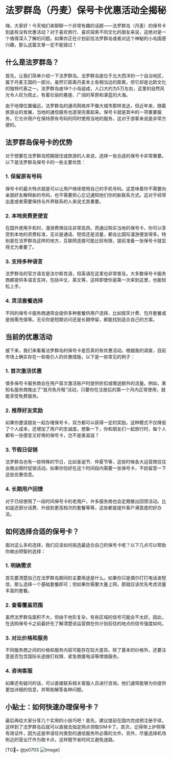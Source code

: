 # 法罗群岛（丹麦）保号卡优惠活动全揭秘

嗨，大家好！今天咱们来聊聊一个非常有趣的话题——法罗群岛（丹麦）的保号卡到底有没有优惠活动？对于喜欢旅行、喜欢探索不同文化的朋友来说，这绝对是一个值得深入了解的问题。如果你正在计划前往法罗群岛或者对这个神秘的小岛国感兴趣，那么这篇文章一定不能错过！

## 什么是法罗群岛？

首先，让我们简单介绍一下法罗群岛。法罗群岛是位于北大西洋的一个自治地区，属于丹麦王国的一部分。虽然它距离丹麦本土有相当远的距离，但它却是北欧文化的独特代表之一。法罗群岛由18个小岛组成，人口大约为5万左右，这里的自然风光令人叹为观止，有着壮丽的悬崖、广阔的草原和湛蓝的大海。

由于地理位置偏远，法罗群岛的通讯网络并不像大城市那样发达，但近年来，随着旅游业的发展，当地的通信服务也逐渐完善起来。保号卡就是其中的一项重要服务，它允许用户在保持原有号码的同时使用当地的服务，这对于游客来说是非常方便的。

## 法罗群岛保号卡的优势

对于想要在法罗群岛短期居住或旅游的人来说，选择一张合适的保号卡非常重要。以下是法罗群岛保号卡的一些主要优势：

### 1. **保留原有号码**
   保号卡的最大特点就是可以让用户继续使用自己的手机号码。这意味着你不需要向亲朋好友解释新的号码，也不需要担心忘记通知他们你的新联系方式。这对于经常出差或者需要保持与外界联系的人来说尤其重要。

### 2. **本地资费更便宜**
   在国外使用手机时，漫游费用往往非常高昂。而通过购买当地的保号卡，你可以享受到本地的资费标准，无论是通话、短信还是流量，都会比国际漫游便宜得多。特别是在法罗群岛这样的地方，互联网连接可能比较有限，提前准备一张保号卡就显得尤为重要了。

### 3. **支持多种语言**
   法罗群岛的官方语言是法尔斯克语，但英语在这里也非常普及。大多数保号卡服务商都提供多语言支持，包括中文、英文等，这样即使你是第一次来到这里，也能轻松上手。

### 4. **灵活套餐选择**
   不同的保号卡服务商通常会提供多种套餐供用户选择，比如按天计费、包月套餐或是按需充值等。无论你是短期访问还是长期停留，都能找到适合自己的方案。

## 当前的优惠活动

接下来，我们来看看法罗群岛的保号卡是否真的有优惠活动。根据我的调查，目前市场上确实存在一些吸引人的优惠措施，以下是一些常见的例子：

### 1. **首次激活优惠**
   很多保号卡服务商会在用户首次激活账户时提供折扣或赠送额外的流量。例如，某知名服务商推出了“首月免月租”活动，只要你在注册后的第一个月内正常使用，就能享受免费服务。

### 2. **推荐好友奖励**
   如果你邀请朋友一起办理保号卡，双方都可以获得一定的奖励。这种模式不仅降低了个人成本，还增加了用户的忠诚度。想象一下，你和朋友们一起旅行时，每个人都有一张便宜又好用的保号卡，岂不是美滋滋？

### 3. **节假日促销**
   法罗群岛也有一些特殊的节日，比如圣诞节、仲夏节等，这些时候各大运营商往往会推出限时促销活动。如果你恰好在这个时间段内需要一张保号卡，不妨留意一下这些优惠信息。

### 4. **长期用户回馈**
   对于已经使用了一段时间保号卡的老用户，许多服务商也会定期推出回馈活动。比如返还部分话费、升级到更高档次的套餐等等，这些都是提升客户满意度的好办法。

## 如何选择合适的保号卡？

面对这么多的选择，我们应该如何挑选最适合自己的保号卡呢？以下几点可以帮助你做出明智的选择：

### 1. **明确需求**
   首先要清楚自己在法罗群岛期间的主要用途是什么。如果你只是偶尔打打电话发短信，那么选择一个基础套餐即可；但如果你需要大量上网，那就应该优先考虑流量丰富的套餐。

### 2. **查看覆盖范围**
   虽然法罗群岛面积不大，但由于地形复杂，有些区域的信号可能会不太好。因此，在选购保号卡之前最好先了解清楚该运营商在你计划前往的地点的信号强度如何。

### 3. **对比价格和服务**
   不同服务商之间的价格和服务内容可能存在较大差异。除了基本的价格外，还要注意是否包含国际长途拨打权限、紧急救援电话等增值服务。

### 4. **咨询客服**
   如果还有疑问的话，可以直接联系相关客服人员进行咨询。他们通常能够为你提供更加详细的信息，并帮助解答各种问题。

## 小贴士：如何快速办理保号卡？

最后再给大家分享几个实用的小技巧吧！首先，建议提前在国内完成预注册手续，这样到了法罗群岛后就可以直接去指定网点领取SIM卡了。其次，记得带上护照等有效证件，因为这是申请任何类型的通信服务所必需的文件。另外，尽量选择机场附近的营业厅作为取卡点，这样既节省时间又避免迷路。

[TG💪+ @jx0703 ![Image](https://github.com/user-attachments/assets/dbca1d08-cadb-493c-b0ec-ad6f7a83f270)]